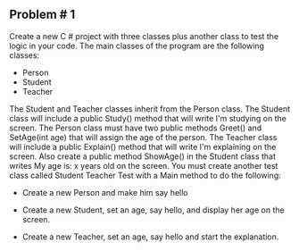 ## Problem # 1

Create a new C # project with three classes plus another class to test the logic in your code. The main classes of the program are the following classes:

- Person
- Student
- Teacher

The Student and Teacher classes inherit from the Person class.
The Student class will include a public Study() method that will write I'm studying on the screen.
The Person class must have two public methods Greet() and SetAge(int age) that will assign the age of the person.
The Teacher class will include a public Explain() method that will write I'm explaining on the screen.
Also create a public method ShowAge() in the Student class that writes My age is: x years old on the screen.
You must create another test class called Student Teacher Test with a Main method to do the following:

- Create a new Person and make him say hello

- Create a new Student, set an age, say hello, and display her age on the screen.

- Create a new Teacher, set an age, say hello and start the explanation.